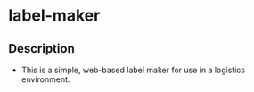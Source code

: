 # label-maker

## Description
- This is a simple, web-based label maker for use in a logistics environment.
